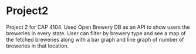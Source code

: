 # Project2
Project 2 for CAP 4104. Used Open Brewery DB as an API to show users the breweries in every state. User can filter by brewery type and see a map of the fetched breweries along with a bar graph and line graph of number of breweries in that location. 
